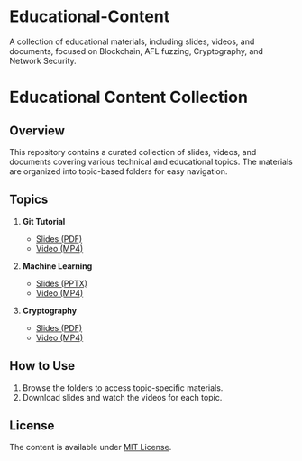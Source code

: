 # Educational-Content
A collection of educational materials, including slides, videos, and documents, focused on Blockchain, AFL fuzzing, Cryptography, and Network Security.
# Educational Content Collection

## Overview
This repository contains a curated collection of slides, videos, and documents covering various technical and educational topics. The materials are organized into topic-based folders for easy navigation.

## Topics
1. **Git Tutorial**
   - [Slides (PDF)](Git-Tutorial/Slides/git_tutorial.pdf)
   - [Video (MP4)](Git-Tutorial/Videos/git_tutorial.mp4)

2. **Machine Learning**
   - [Slides (PPTX)](Machine-Learning/Slides/machine_learning_basics.pptx)
   - [Video (MP4)](Machine-Learning/Videos/machine_learning_basics.mp4)

3. **Cryptography**
   - [Slides (PDF)](Cryptography/Slides/cryptography_introduction.pdf)
   - [Video (MP4)](Cryptography/Videos/cryptography_introduction.mp4)

## How to Use
1. Browse the folders to access topic-specific materials.
2. Download slides and watch the videos for each topic.

## License
The content is available under [MIT License](LICENSE).
